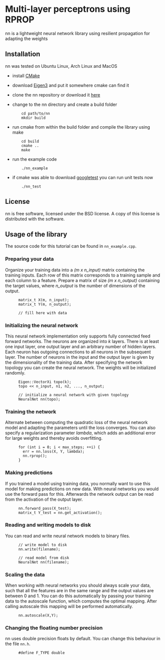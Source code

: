 Multi-layer perceptrons using RPROP
===================================

nn is a lightweight neural network library using resilient propagation for adapting the weights

Installation
------------

nn was tested on Ubuntu Linux, Arch Linux and MacOS

* install [CMake](http://http://www.cmake.org/)
* download [Eigen3](http://eigen.tuxfamily.org/) and put it somewhere cmake can find it
* clone the nn repository or download it [here](https://bitbucket.org/mblum/nn/get/master.tar.gz)
* change to the nn directory and create a build folder 
  
          cd path/to/nn
          mkdir build

* run cmake from within the build folder and compile the library using make
      
          cd build
          cmake ..
          make

* run the example code

          ./nn_example

* if cmake was able to download [googletest](http://code.google.com/p/googletest/) you can run unit tests now
    
          ./nn_test


License
-------

nn is free software, licensed under the BSD license. A copy of this license is distributed with the software.  

Usage of the library
--------------------

The source code for this tutorial can be found in `nn_example.cpp`.

### Preparing your data

Organize your training data into a *(m x n_input)* matrix containing the training inputs. Each row of this matrix corresponds to a training sample and each column to a feature. Prepare a matrix of size *(m x n_output)* containing the target values, where *n_output* is the number of dimensions of the output. 

          matrix_t X(m, n_input);
          matrix_t Y(m, n_output);

          // fill here with data

### Initializing the neural network

This neural network implementation only supports fully connected feed forward networks. The neurons are organized into *k* layers. There is at least one input layer, one output layer and an arbitrary number of hidden layers. Each neuron has outgoing connections to all neurons in the subsequent layer. The number of neurons in the input and the output layer is given by the dimensionality of the training data. After specifying the network topology you can create the neural network. The weights will be initialized randomly.

          Eigen::VectorXi topo(k);
          topo << n_input, n1, n2, ..., n_output;

          // initialize a neural network with given topology
          NeuralNet nn(topo);

### Training the network

Alternate between computing the quadratic loss of the neural network model and adapting the parameters until the loss converges. You can also specify a regularization parameter *lambda*, which adds an additional error for large weights and thereby avoids overfitting.

          for (int i = 0; i < max_steps; ++i) {
            err = nn.loss(X, Y, lambda);
            nn.rprop();
          }

### Making predictions

If you trained a model using training data, you normally want to use this model for making predictions on new data. With neural networks you would use the forward pass for this. Afterwards the network output can be read from the activation of the output layer. 

          nn.forward_pass(X_test);
          matrix_t Y_test = nn.get_activation();

### Reading and writing models to disk

You can read and write neural network models to binary files.

          // write model to disk
          nn.write(filename);

          // read model from disk
          NeuralNet nn(filename);

### Scaling the data

When working with neural networks you should always scale your data, such that all the features are in the same range and the output values are between 0 and 1. You can do this automatically by passing your training data to the autoscale function, which computes the optimal mapping. After calling autoscale this mapping will be performed automatically.

          nn.autoscale(X,Y);

### Changing the floating number precision

nn uses double precision floats by default. You can change this behaviour in the file `nn.h`.

          #define F_TYPE double

